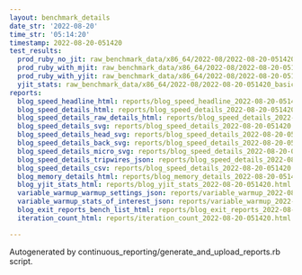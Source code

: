 ```yaml
---
layout: benchmark_details
date_str: '2022-08-20'
time_str: '05:14:20'
timestamp: 2022-08-20-051420
test_results:
  prod_ruby_no_jit: raw_benchmark_data/x86_64/2022-08/2022-08-20-051420_basic_benchmark_prod_ruby_no_jit.json
  prod_ruby_with_mjit: raw_benchmark_data/x86_64/2022-08/2022-08-20-051420_basic_benchmark_prod_ruby_with_mjit.json
  prod_ruby_with_yjit: raw_benchmark_data/x86_64/2022-08/2022-08-20-051420_basic_benchmark_prod_ruby_with_yjit.json
  yjit_stats: raw_benchmark_data/x86_64/2022-08/2022-08-20-051420_basic_benchmark_yjit_stats.json
reports:
  blog_speed_headline_html: reports/blog_speed_headline_2022-08-20-051420.html
  blog_speed_details_html: reports/blog_speed_details_2022-08-20-051420.html
  blog_speed_details_raw_details_html: reports/blog_speed_details_2022-08-20-051420.raw_details.html
  blog_speed_details_svg: reports/blog_speed_details_2022-08-20-051420.svg
  blog_speed_details_head_svg: reports/blog_speed_details_2022-08-20-051420.head.svg
  blog_speed_details_back_svg: reports/blog_speed_details_2022-08-20-051420.back.svg
  blog_speed_details_micro_svg: reports/blog_speed_details_2022-08-20-051420.micro.svg
  blog_speed_details_tripwires_json: reports/blog_speed_details_2022-08-20-051420.tripwires.json
  blog_speed_details_csv: reports/blog_speed_details_2022-08-20-051420.csv
  blog_memory_details_html: reports/blog_memory_details_2022-08-20-051420.html
  blog_yjit_stats_html: reports/blog_yjit_stats_2022-08-20-051420.html
  variable_warmup_warmup_settings_json: reports/variable_warmup_2022-08-20-051420.warmup_settings.json
  variable_warmup_stats_of_interest_json: reports/variable_warmup_2022-08-20-051420.stats_of_interest.json
  blog_exit_reports_bench_list_html: reports/blog_exit_reports_2022-08-20-051420.bench_list.html
  iteration_count_html: reports/iteration_count_2022-08-20-051420.html

---
```

Autogenerated by continuous_reporting/generate_and_upload_reports.rb script.
